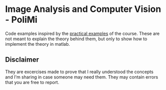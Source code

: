 # Image Analysis and Computer Vision - PoliMi
Code examples inspired by the [practical examples](https://boracchi.faculty.polimi.it/teaching/IACV.htm) of the course.
These are not meant to explain the theory behind them, but only to show how to implement the theory in matlab.
## Disclaimer
They are excercises made to prove that I really understood the concepts and I'm sharing in case someone may need them. They may contain errors that you are free to report.